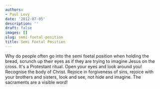 ```yaml
---
authors:
- Paul Levy
date: '2012-07-05'
description: ''
draft: false
images: []
slug: semi-foetal-position
title: Semi Foetal Position
---
```


Why do people often go into the semi foetal position when holding the bread, scrunch up their eyes as if they are trying to imagine Jesus on the cross. It's a Protestant ritual. Open your eyes and look around you! Recognise the body of Christ. Rejoice in forgiveness of sins, rejoice with your brothers and sisters, look and see, not hide and imagine. The sacraments are a visible word!